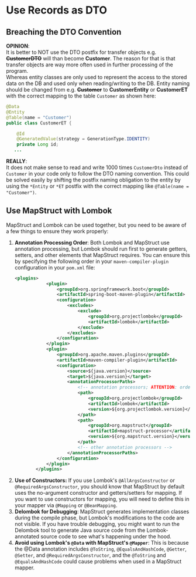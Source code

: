# Use Records as DTO

## Breaching the DTO Convention
**OPINION**:   
It is better to NOT use the DTO postfix for transfer objects e.g.
**~~CustomerDTO~~** will than become **Customer**. The reason for that is that transfer objects are
way more often used in further processing of the program.  
Whereas entity classes are only used to represent the access to the stored data on the DB and 
used only when reading/writing to the DB. Entity naming should be changed from
e.g. **~~Customer~~** to **CustomerEntity** or **CustomerET** with the correct mapping to the table `Customer` 
as shown here: 
```java
@Data
@Entity
@Table(name = "Customer")
public class CustomerET {

    @Id
    @GeneratedValue(strategy = GenerationType.IDENTITY)
    private Long id;
   ...
```
**REALLY**:   
It does not make sense to read and write 1000 times `CustomerDto` instead of `Customer` in your 
code only to follow the DTO naming convention. This could be solved easily by shifting 
the postfix naming obligation to the entity by using the `*Entity` or `*ET` postfix with 
the correct mapping like `@Table(name = "Customer")`.

## Use MapStruct with Lombok
MapStruct and Lombok can be used together, but you need to be aware 
of a few things to ensure they work properly:

1. **Annotation Processing Order**: Both Lombok and MapStruct use annotation processing, 
   but Lombok should run first to generate getters, setters, and other elements that 
   MapStruct requires. You can ensure this by specifying the following order in your 
   `maven-compiler-plugin` configuration in your `pom.xml` file:
    ```xml
    <plugins>
                <plugin>
                    <groupId>org.springframework.boot</groupId>
                    <artifactId>spring-boot-maven-plugin</artifactId>
                    <configuration>
                        <excludes>
                            <exclude>
                                <groupId>org.projectlombok</groupId>
                                <artifactId>lombok</artifactId>
                            </exclude>
                        </excludes>
                    </configuration>
                </plugin>
                <plugin>
                    <groupId>org.apache.maven.plugins</groupId>
                    <artifactId>maven-compiler-plugin</artifactId>
                    <configuration>
                        <source>${java.version}</source>
                        <target>${java.version}</target>
                        <annotationProcessorPaths>
                            <!-- annotation processors; ATTENTION: order matters, at least for Lombok and MapStruct -->
                            <path>
                                <groupId>org.projectlombok</groupId>
                                <artifactId>lombok</artifactId>
                                <version>${org.projectlombok.version}</version>
                            </path>
                            <path>
                                <groupId>org.mapstruct</groupId>
                                <artifactId>mapstruct-processor</artifactId>
                                <version>${org.mapstruct.version}</version>
                            </path>
                            <!-- other annotation processors -->
                        </annotationProcessorPaths>
                    </configuration>
                </plugin>
            </plugins>
    ```
2. **Use of Constructors:** If you use Lombok's `@AllArgsConstructor` or `@RequiredArgsConstructor`, 
   you should know that MapStruct by default uses the no-argument constructor and getters/setters 
   for mapping. If you want to use constructors for mapping, you will need to define this in your 
   mapper via `@Mapping` or `@BeanMapping`.
3. **Delombok for Debugging**: MapStruct generates implementation classes during the compile phase, 
   but Lombok's modifications to the code are not visible. If you have trouble debugging, 
   you might want to run the Delombok tool to generate Java source code from the Lombok-annotated 
   source code to see what's happening under the hood.
4. **Avoid using Lombok's `@Data` with MapStruct's `@Mapper`**: This is because the @Data annotation 
   includes `@ToString`, `@EqualsAndHashCode`, `@Getter`, `@Setter`, and `@RequiredArgsConstructor`, 
   and the `@ToString` and `@EqualsAndHashCode` could cause problems when used in a MapStruct mapper.
